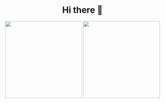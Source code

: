 <h1 align="center"> Hi there 👋 </h1>

<div align="center">
   <img src="https://github-readme-stats.vercel.app/api?username=aquieover0&show_icons=true&theme=tokyonight" width="250px"/>
   <img src="https://github-readme-stats.vercel.app/api/top-langs/?username=aquieover0&layout=compact&theme=tokyonight" width="250px"/>
</div>

